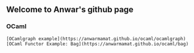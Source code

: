 ## Welcome to Anwar's  github page

### OCaml
    [OCamlgraph example](https://anwarmamat.github.io/ocaml/ocamlgraph)
    [OCaml Functor Example: Bag](https://anwarmamat.github.io/ocaml/bag)